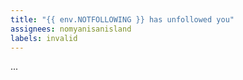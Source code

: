 ```yaml
---
title: "{{ env.NOTFOLLOWING }} has unfollowed you"
assignees: nomyanisanisland
labels: invalid
---
```


...
